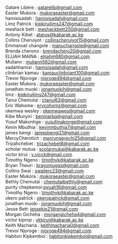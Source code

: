 Gatare Libère : gatarelib@gmail.com   
Easter Mukora : mukoraeaster@gmail.com   
hamisisadah : hamisisadah@gmail.com      
Limz Patrick : kipkiruilims247@gmail.com       
meshack bett : meshackbett200@gmail.com      
Antony Kibet : atarus@kabarak.ac.ke    
Collins Cheruiyot : collinscheruiyot15@gmail.com     
Emmanuel changole : manuchangole@gmail.com    
Brenda cherono : brendachero20@gmail.com   
ELIJAH MAINA : elijahm680@gmail.com      
Muliann : muliann582@gmail.com   
sadahhamisi : hamisisadah@gmail.com   
clinbrian kamau : kamauclinbriant100@gmail.com      
Trevor Njoroge : njoroge494@gmail.com       
Easter Mukora : mukoraeaster@gmail.com  
jonathan muoki : jonamuokih@gmail.com   
limz : kipkiruilims247@gmail.com   
Tanui Chemutai : ctanui62@gmail.com      
Eric Wahome : erycohomz@gmail.com     
okemwa wesley : okemwawes@gmail.com   
Kibe Munyiri : benmarkq@gmail.com   
Yusuf Makonhge : yusufmakonge@gmail.com   
Kevin Mbuthia : kevinmbuthia7@gmail.com   
james bengi : jamesbengi21@gmail.com   
MercyCherotich : mercyngerechi25@gmail.com   
Trizahchebet : trizachebet8@gmail.com   
scholar mutua : scolarmukai@kabarak.ac.ke   
victor kirui : v.vicck@gmail.com   
Timothy Ngeno : timothyk@kabarak.ac.ke   
Bryan Theuri : brayomuggs@gmail.com   
Collins Swai : swailerc23@gmail.com   
Easter Mukora : mukoraeaster@gmail.com   
Bethly Chemutai : chemutaibethly@gmail.com   
purity chepkemoi:pyuah16@gmail.com   
Timothy Ngeno : timothyk@kabarak.ac.ke   
okero patrick : okeropatrick@gmail.com    
jonathan muoki : jonamuokih@gmail.com   
Jesse Bett: jessekip21@gmail.com     
Morgan Gicheha : morgangicheha4@gmail.com   
victor kiprop : vkkirui@kabarak.ac.ke   
Keith Macharia : keithmacharia0@gmail.com   
Trevor Njoroge : njoroge494@gmail.com   
Habiton Kipkemboi : habitonkipkemboi@gmail.com    
